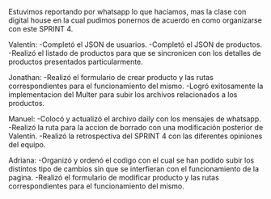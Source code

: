 Estuvimos reportando por whatsapp lo que hacíamos, mas la clase con digital house en la cual pudimos ponernos de acuerdo en como organizarse con este SPRINT 4.

Valentín:
-Completó el JSON de usuarios.
-Completó el JSON de productos.
-Realizó el listado de productos para que se sincronicen con los detalles de productos presentados particularmente.

Jonathan:
-Realizó el formulario de crear producto y las rutas correspondientes para el funcionamiento del mismo.
-Logró exitosamente la implementacion del Multer para subir los archivos relacionados a los productos.

Manuel:
-Colocó y actualizó el archivo daily con los mensajes de whatsapp.
-Realizó la ruta para la accion de borrado con una modificación posterior de Valentín.
-Realizó la retrospectiva del SPRINT 4 con las diferentes opiniones del equipo.

Adriana:
-Organizó y ordenó el codigo con el cual se han podido subir los distintos tipo de cambios sin que se interfieran con el funcionamiento de la pagina.
-Realizó el formulario de modificar producto y las rutas correspondientes para el funcionamiento del mismo.

